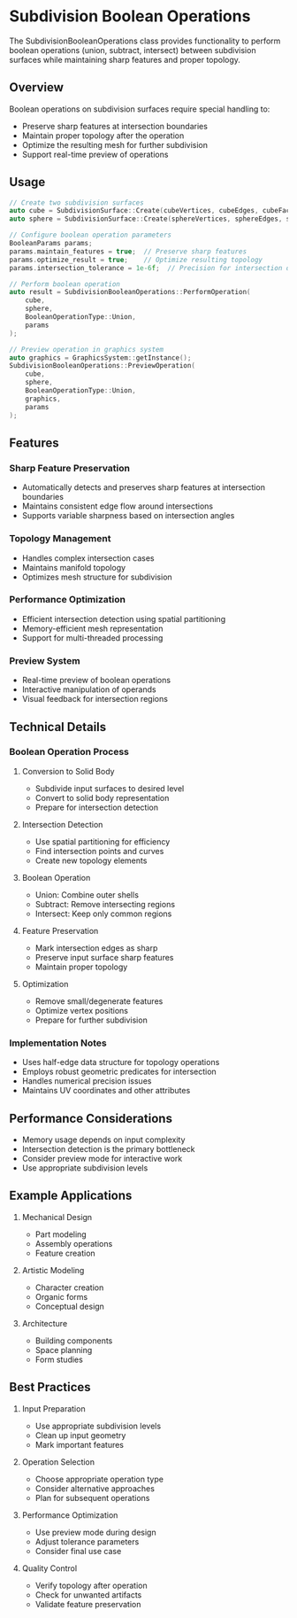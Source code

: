 # Subdivision Boolean Operations

The SubdivisionBooleanOperations class provides functionality to perform boolean operations (union, subtract, intersect) between subdivision surfaces while maintaining sharp features and proper topology.

## Overview

Boolean operations on subdivision surfaces require special handling to:
- Preserve sharp features at intersection boundaries
- Maintain proper topology after the operation
- Optimize the resulting mesh for further subdivision
- Support real-time preview of operations

## Usage

```cpp
// Create two subdivision surfaces
auto cube = SubdivisionSurface::Create(cubeVertices, cubeEdges, cubeFaces);
auto sphere = SubdivisionSurface::Create(sphereVertices, sphereEdges, sphereFaces);

// Configure boolean operation parameters
BooleanParams params;
params.maintain_features = true;  // Preserve sharp features
params.optimize_result = true;    // Optimize resulting topology
params.intersection_tolerance = 1e-6f;  // Precision for intersection detection

// Perform boolean operation
auto result = SubdivisionBooleanOperations::PerformOperation(
    cube,
    sphere,
    BooleanOperationType::Union,
    params
);

// Preview operation in graphics system
auto graphics = GraphicsSystem::getInstance();
SubdivisionBooleanOperations::PreviewOperation(
    cube,
    sphere,
    BooleanOperationType::Union,
    graphics,
    params
);
```

## Features

### Sharp Feature Preservation
- Automatically detects and preserves sharp features at intersection boundaries
- Maintains consistent edge flow around intersections
- Supports variable sharpness based on intersection angles

### Topology Management
- Handles complex intersection cases
- Maintains manifold topology
- Optimizes mesh structure for subdivision

### Performance Optimization
- Efficient intersection detection using spatial partitioning
- Memory-efficient mesh representation
- Support for multi-threaded processing

### Preview System
- Real-time preview of boolean operations
- Interactive manipulation of operands
- Visual feedback for intersection regions

## Technical Details

### Boolean Operation Process

1. Conversion to Solid Body
   - Subdivide input surfaces to desired level
   - Convert to solid body representation
   - Prepare for intersection detection

2. Intersection Detection
   - Use spatial partitioning for efficiency
   - Find intersection points and curves
   - Create new topology elements

3. Boolean Operation
   - Union: Combine outer shells
   - Subtract: Remove intersecting regions
   - Intersect: Keep only common regions

4. Feature Preservation
   - Mark intersection edges as sharp
   - Preserve input surface sharp features
   - Maintain proper topology

5. Optimization
   - Remove small/degenerate features
   - Optimize vertex positions
   - Prepare for further subdivision

### Implementation Notes

- Uses half-edge data structure for topology operations
- Employs robust geometric predicates for intersection
- Handles numerical precision issues
- Maintains UV coordinates and other attributes

## Performance Considerations

- Memory usage depends on input complexity
- Intersection detection is the primary bottleneck
- Consider preview mode for interactive work
- Use appropriate subdivision levels

## Example Applications

1. Mechanical Design
   - Part modeling
   - Assembly operations
   - Feature creation

2. Artistic Modeling
   - Character creation
   - Organic forms
   - Conceptual design

3. Architecture
   - Building components
   - Space planning
   - Form studies

## Best Practices

1. Input Preparation
   - Use appropriate subdivision levels
   - Clean up input geometry
   - Mark important features

2. Operation Selection
   - Choose appropriate operation type
   - Consider alternative approaches
   - Plan for subsequent operations

3. Performance Optimization
   - Use preview mode during design
   - Adjust tolerance parameters
   - Consider final use case

4. Quality Control
   - Verify topology after operation
   - Check for unwanted artifacts
   - Validate feature preservation
